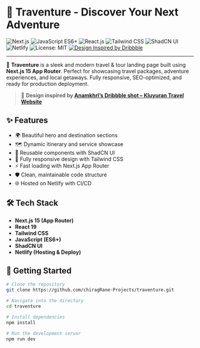 # 🧭 Traventure - Discover Your Next Adventure

![Next.js](https://img.shields.io/badge/Next.js-000000?style=for-the-badge&logo=nextdotjs&logoColor=white)
![JavaScript ES6+](https://img.shields.io/badge/JavaScript-ES6+-F7DF1E?style=for-the-badge&logo=javascript&logoColor=black)
![React.js](https://img.shields.io/badge/React.js-000000?style=for-the-badge&logo=react&logoColor=61DAFB)
![Tailwind CSS](https://img.shields.io/badge/Tailwind_CSS-38B2AC?style=for-the-badge&logo=tailwindcss&logoColor=white)
![ShadCN UI](https://img.shields.io/badge/ShadCN_UI-8B5CF6?style=for-the-badge&logo=storybook&logoColor=white)
![Netlify](https://img.shields.io/badge/Hosted_on-Netlify-00C7B7?style=for-the-badge&logo=netlify&logoColor=white)
![License: MIT](https://img.shields.io/badge/License-MIT-blue.svg?style=for-the-badge)
[![Design Inspired by Dribbble](https://img.shields.io/badge/Design_Inspired_by-Dribbble-F72E91?style=for-the-badge&logo=dribbble&logoColor=white)](https://dribbble.com/shots/20478996-Kluyuran-Travel-Website-Responsive)

---

🚀 **Traventure** is a sleek and modern travel & tour landing page built using **Next.js 15 App Router**. Perfect for showcasing travel packages, adventure experiences, and local getaways. Fully responsive, SEO-optimized, and ready for production deployment.

> 🎨 **Design inspired by [Anamkhrl’s Dribbble shot – Kluyuran Travel Website](https://dribbble.com/shots/20478996-Kluyuran-Travel-Website-Responsive)**

## ✨ Features

- 🌍 Beautiful hero and destination sections
- 🗺️ Dynamic itinerary and service showcase
- 🧩 Reusable components with ShadCN UI
- 🎨 Fully responsive design with Tailwind CSS
- ⚡ Fast loading with Next.js App Router
- 🛡️ Clean, maintainable code structure
- 🌐 Hosted on Netlify with CI/CD

## 🛠️ Tech Stack

- **Next.js 15 (App Router)**
- **React 19**
- **Tailwind CSS**
- **JavaScript (ES6+)**
- **ShadCN UI**
- **Netlify (Hosting & Deploy)**

## 🚧 Getting Started

```bash
# Clone the repository
git clone https://github.com/chiragRane-Projects/traventure.git

# Navigate into the directory
cd traventure

# Install dependencies
npm install

# Run the development server
npm run dev
